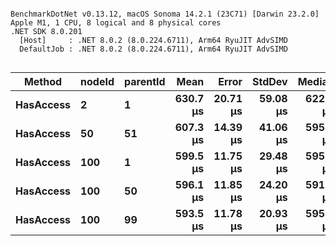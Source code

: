 ```

BenchmarkDotNet v0.13.12, macOS Sonoma 14.2.1 (23C71) [Darwin 23.2.0]
Apple M1, 1 CPU, 8 logical and 8 physical cores
.NET SDK 8.0.201
  [Host]     : .NET 8.0.2 (8.0.224.6711), Arm64 RyuJIT AdvSIMD
  DefaultJob : .NET 8.0.2 (8.0.224.6711), Arm64 RyuJIT AdvSIMD


```
| Method    | nodeId | parentId | Mean     | Error    | StdDev   | Median   | Gen0   | Allocated |
|---------- |------- |--------- |---------:|---------:|---------:|---------:|-------:|----------:|
| **HasAccess** | **2**      | **1**        | **630.7 μs** | **20.71 μs** | **59.08 μs** | **622.1 μs** | **0.9766** |    **8.8 KB** |
| **HasAccess** | **50**     | **51**       | **607.3 μs** | **14.39 μs** | **41.06 μs** | **595.5 μs** | **0.9766** |   **9.06 KB** |
| **HasAccess** | **100**    | **1**        | **599.5 μs** | **11.75 μs** | **29.48 μs** | **595.9 μs** | **0.9766** |   **9.35 KB** |
| **HasAccess** | **100**    | **50**       | **596.1 μs** | **11.85 μs** | **24.20 μs** | **591.1 μs** | **0.9766** |   **9.35 KB** |
| **HasAccess** | **100**    | **99**       | **593.5 μs** | **11.78 μs** | **20.93 μs** | **595.0 μs** | **0.9766** |   **9.35 KB** |
